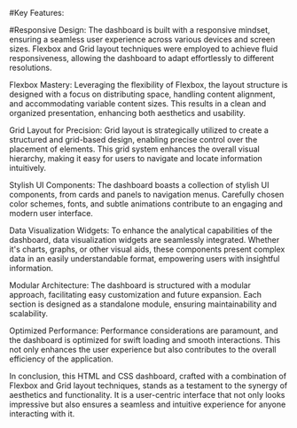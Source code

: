 
#Key Features:

#Responsive Design:
The dashboard is built with a responsive mindset, ensuring a seamless user experience across various devices and screen sizes. Flexbox and Grid layout techniques were employed to achieve fluid responsiveness, allowing the dashboard to adapt effortlessly to different resolutions.

Flexbox Mastery:
Leveraging the flexibility of Flexbox, the layout structure is designed with a focus on distributing space, handling content alignment, and accommodating variable content sizes. This results in a clean and organized presentation, enhancing both aesthetics and usability.

Grid Layout for Precision:
Grid layout is strategically utilized to create a structured and grid-based design, enabling precise control over the placement of elements. This grid system enhances the overall visual hierarchy, making it easy for users to navigate and locate information intuitively.

Stylish UI Components:
The dashboard boasts a collection of stylish UI components, from cards and panels to navigation menus. Carefully chosen color schemes, fonts, and subtle animations contribute to an engaging and modern user interface.

Data Visualization Widgets:
To enhance the analytical capabilities of the dashboard, data visualization widgets are seamlessly integrated. Whether it's charts, graphs, or other visual aids, these components present complex data in an easily understandable format, empowering users with insightful information.

Modular Architecture:
The dashboard is structured with a modular approach, facilitating easy customization and future expansion. Each section is designed as a standalone module, ensuring maintainability and scalability.

Optimized Performance:
Performance considerations are paramount, and the dashboard is optimized for swift loading and smooth interactions. This not only enhances the user experience but also contributes to the overall efficiency of the application.

In conclusion, this HTML and CSS dashboard, crafted with a combination of Flexbox and Grid layout techniques, stands as a testament to the synergy of aesthetics and functionality. It is a user-centric interface that not only looks impressive but also ensures a seamless and intuitive experience for anyone interacting with it.






 
